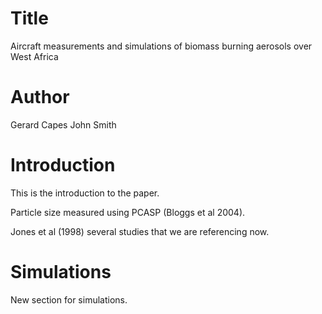 # Title
Aircraft measurements and simulations of biomass burning aerosols over West Africa

# Author
Gerard Capes
John Smith

# Introduction
This is the introduction to the paper. 

Particle size measured using PCASP (Bloggs et al 2004).

Jones et al (1998) several studies that we are referencing now. 

# Simulations
New section for simulations. 
